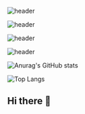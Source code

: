![header](https://capsule-render.vercel.app/api?type=waving&color=gradient&customColorList=10&height=200&text=Dinga's%20GITHUB&fontSize=50&animation=twinkling&fontAlign=68&fontAlignY=36)

![header](https://capsule-render.vercel.app/api?type=rect&color=2ecc71&text=%20Dinga%20&fontAlign=30&fontSize=50&textBg=true&desc=Backend%20Engineer%20·%20APIs%20%7C%20Databases%20%7C%20DevOps&descAlign=60&descAlignY=70&descSize=22&fontColor=ffffff&height=120
)

![header](https://capsule-render.vercel.app/api?type=rect&color=0:1abc9c,100:2ecc71&text=%20Dinga%20Backend%20⚙️&fontAlign=30&fontSize=48&textBg=true&desc=APIs%20%7C%20Microservices%20%7C%20SQL%2FNoSQL&descAlign=60&descAlignY=72&descSize=20&fontColor=ffffff&height=130
)


![header](https://capsule-render.vercel.app/api?type=waving&color=0:1abc9c,100:2ecc71&height=200&text=Dinga's%20GITHUB&fontSize=50&animation=twinkling&fontAlign=68&fontAlignY=36&fontColor=ffffff
)

![Anurag's GitHub stats](https://github-readme-stats.vercel.app/api?username=dinga&show_icons=true&hide=contribs,prs&cache_seconds=86400&theme=radical)


![Top Langs](https://github-readme-stats.vercel.app/api/top-langs/?username=dinga&layout=compact)


## Hi there 👋

<!--
**doldollee00/doldollee00** is a ✨ _special_ ✨ repository because its `README.md` (this file) appears on your GitHub profile.

Here are some ideas to get you started:

- 🔭 I’m currently working on ...
- 🌱 I’m currently learning ...
- 👯 I’m looking to collaborate on ...
- 🤔 I’m looking for help with ...
- 💬 Ask me about ...
- 📫 How to reach me: ...
- 😄 Pronouns: ...
- ⚡ Fun fact: ...
-->
